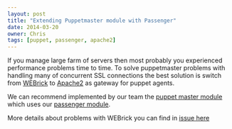 ```yaml
---
layout: post
title: "Extending Puppetmaster module with Passenger"
date: 2014-03-20
owner: Chris
tags: [puppet, passenger, apache2]
---
```


If you manage large farm of servers then most probably you experienced performance problems time to time.
To solve puppetmaster problems with handling many of concurrent SSL connections the best solution
is switch from [WEBrick](http://en.wikipedia.org/wiki/WEBrick) to [Apache2](http://httpd.apache.org/) as gateway for puppet agents.

We can recommend implemented by our team the [puppet master module](https://github.com/cargomedia/puppet-packages/tree/master/modules/puppet)
which uses our [passenger module](https://github.com/cargomedia/puppet-packages/tree/master/modules/passenger).

More details about problems with WEBrick you can find in [issue here](https://github.com/cargomedia/puppet-packages/issues/502)

